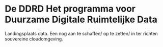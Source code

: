 # De DDRD Het programma voor Duurzame Digitale Ruimtelijke Data
Landingsplaats data. Een nog aan te schaffen/ op te zetten/ in ter richten souvereine cloudomgeving.
